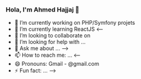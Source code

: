 ### Hola, I'm Ahmed Hajjaj 👋


- 🔭 I’m currently working on PHP/Symfony projets
- 🌱 I’m currently learning ReactJS
<--
- 👯 I’m looking to collaborate on 
- 🤔 I’m looking for help with ...
- 💬 Ask me about ...
-->
- 📫 How to reach me: ...
<--
- 😄 Pronouns: Gmail - @gmail.com
- ⚡ Fun fact: ...
-->
